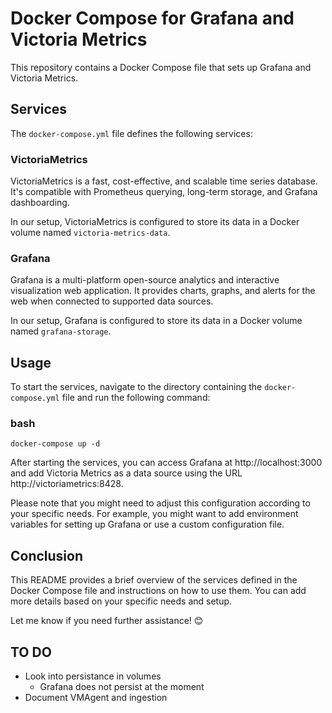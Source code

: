 # Docker Compose for Grafana and Victoria Metrics

This repository contains a Docker Compose file that sets up Grafana and Victoria Metrics.

## Services

The `docker-compose.yml` file defines the following services:

### VictoriaMetrics

VictoriaMetrics is a fast, cost-effective, and scalable time series database. It's compatible with Prometheus querying, long-term storage, and Grafana dashboarding.

In our setup, VictoriaMetrics is configured to store its data in a Docker volume named `victoria-metrics-data`.

### Grafana

Grafana is a multi-platform open-source analytics and interactive visualization web application. It provides charts, graphs, and alerts for the web when connected to supported data sources.

In our setup, Grafana is configured to store its data in a Docker volume named `grafana-storage`.

## Usage

To start the services, navigate to the directory containing the `docker-compose.yml` file and run the following command:

### bash </br>
`docker-compose up -d`

After starting the services, you can access Grafana at http://localhost:3000 and add Victoria Metrics as a data source using the URL http://victoriametrics:8428.

Please note that you might need to adjust this configuration according to your specific needs. For example, you might want to add environment variables for setting up Grafana or use a custom configuration file.

## Conclusion
This README provides a brief overview of the services defined in the Docker Compose file and instructions on how to use them. You can add more details based on your specific needs and setup.

Let me know if you need further assistance! 😊


## TO DO
- Look into persistance in volumes
    - Grafana does not persist at the moment
- Document VMAgent and ingestion